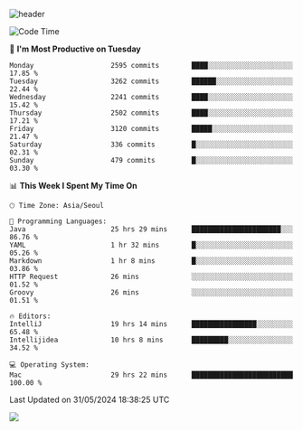 ![header](https://capsule-render.vercel.app/api?type=Egg&color=timeAuto&height=300&section=header&text=PoPo&fontSize=90&animation=fadeIn)

  <!--START_SECTION:waka-->
![Code Time](http://img.shields.io/badge/Code%20Time-1%2C658%20hrs%2017%20mins-blue)

📅 **I'm Most Productive on Tuesday** 

```text
Monday                   2595 commits        ████░░░░░░░░░░░░░░░░░░░░░   17.85 % 
Tuesday                  3262 commits        ██████░░░░░░░░░░░░░░░░░░░   22.44 % 
Wednesday                2241 commits        ████░░░░░░░░░░░░░░░░░░░░░   15.42 % 
Thursday                 2502 commits        ████░░░░░░░░░░░░░░░░░░░░░   17.21 % 
Friday                   3120 commits        █████░░░░░░░░░░░░░░░░░░░░   21.47 % 
Saturday                 336 commits         █░░░░░░░░░░░░░░░░░░░░░░░░   02.31 % 
Sunday                   479 commits         █░░░░░░░░░░░░░░░░░░░░░░░░   03.30 % 
```


📊 **This Week I Spent My Time On** 

```text
🕑︎ Time Zone: Asia/Seoul

💬 Programming Languages: 
Java                     25 hrs 29 mins      ██████████████████████░░░   86.76 % 
YAML                     1 hr 32 mins        █░░░░░░░░░░░░░░░░░░░░░░░░   05.26 % 
Markdown                 1 hr 8 mins         █░░░░░░░░░░░░░░░░░░░░░░░░   03.86 % 
HTTP Request             26 mins             ░░░░░░░░░░░░░░░░░░░░░░░░░   01.52 % 
Groovy                   26 mins             ░░░░░░░░░░░░░░░░░░░░░░░░░   01.51 % 

🔥 Editors: 
IntelliJ                 19 hrs 14 mins      ████████████████░░░░░░░░░   65.48 % 
Intellijidea             10 hrs 8 mins       █████████░░░░░░░░░░░░░░░░   34.52 % 

💻 Operating System: 
Mac                      29 hrs 22 mins      █████████████████████████   100.00 % 
```


 Last Updated on 31/05/2024 18:38:25 UTC
<!--END_SECTION:waka-->



<img src="https://capsule-render.vercel.app/api?type=Egg&color=timeAuto&height=300&section=footer&text=PoPo&fontSize=90&animation=fadeIn&reversal=true" />
